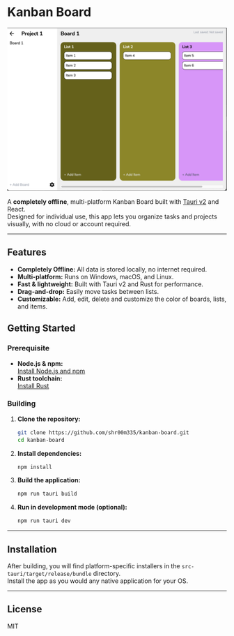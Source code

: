 # Kanban Board

![Kanban Board Screenshot](public/kanban-board.png)

A **completely offline**, multi-platform Kanban Board built with [Tauri v2](https://tauri.app/) and React.  
Designed for individual use, this app lets you organize tasks and projects visually, with no cloud or account required.

---

## Features

- **Completely Offline:** All data is stored locally, no internet required.
- **Multi-platform:** Runs on Windows, macOS, and Linux.
- **Fast & lightweight:** Built with Tauri v2 and Rust for performance.
- **Drag-and-drop:** Easily move tasks between lists.
- **Customizable:** Add, edit, delete and customize the color of boards, lists, and items.

## Getting Started

### Prerequisite

- **Node.js & npm:**  
  [Install Node.js and npm](https://docs.npmjs.com/downloading-and-installing-node-js-and-npm)
- **Rust toolchain:**  
  [Install Rust](https://www.rust-lang.org/tools/install)

### Building

1. **Clone the repository:**

   ```bash
   git clone https://github.com/shr00m335/kanban-board.git
   cd kanban-board
   ```

2. **Install dependencies:**

   ```bash
   npm install
   ```

3. **Build the application:**

   ```bash
   npm run tauri build
   ```

4. **Run in development mode (optional):**
   ```bash
   npm run tauri dev
   ```

---

## Installation

After building, you will find platform-specific installers in the `src-tauri/target/release/bundle` directory.  
Install the app as you would any native application for your OS.

---

## License

MIT
